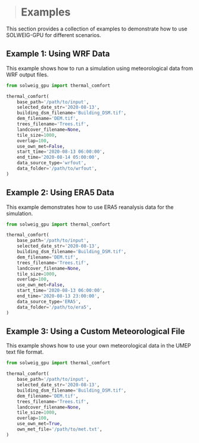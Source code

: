 ># Examples

This section provides a collection of examples to demonstrate how to use SOLWEIG-GPU for different scenarios.

## Example 1: Using WRF Data

This example shows how to run a simulation using meteorological data from WRF output files.

```python
from solweig_gpu import thermal_comfort

thermal_comfort(
    base_path='/path/to/input',
    selected_date_str='2020-08-13',
    building_dsm_filename='Building_DSM.tif',
    dem_filename='DEM.tif',
    trees_filename='Trees.tif',
    landcover_filename=None,
    tile_size=1000,
    overlap=100,
    use_own_met=False,
    start_time='2020-08-13 06:00:00',
    end_time='2020-08-14 05:00:00',
    data_source_type='wrfout',
    data_folder='/path/to/wrfout',
)
```

## Example 2: Using ERA5 Data

This example demonstrates how to use ERA5 reanalysis data for the simulation.

```python
from solweig_gpu import thermal_comfort

thermal_comfort(
    base_path='/path/to/input',
    selected_date_str='2020-08-13',
    building_dsm_filename='Building_DSM.tif',
    dem_filename='DEM.tif',
    trees_filename='Trees.tif',
    landcover_filename=None,
    tile_size=1000,
    overlap=100,
    use_own_met=False,
    start_time='2020-08-13 06:00:00',
    end_time='2020-08-13 23:00:00',
    data_source_type='ERA5',
    data_folder='/path/to/era5',
)
```

## Example 3: Using a Custom Meteorological File

This example shows how to use your own meteorological data in the UMEP text file format.

```python
from solweig_gpu import thermal_comfort

thermal_comfort(
    base_path='/path/to/input',
    selected_date_str='2020-08-13',
    building_dsm_filename='Building_DSM.tif',
    dem_filename='DEM.tif',
    trees_filename='Trees.tif',
    landcover_filename=None,
    tile_size=1000,
    overlap=100,
    use_own_met=True,
    own_met_file='/path/to/met.txt',
)
```

